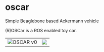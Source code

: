 # oscar
Simple Beaglebone based Ackermann vehicle

(R)OSCar is a ROS enabled toy car.  

<table>
<tr>
<td>
 <img src="https://lh3.googleusercontent.com/UuFkwta9e0LJ6tJPkbHOsrKqsylQRxuqO28r58wOLxfAW_MEUiDMSD8EETXnl6vgfLKFwIj8INZIkOcpZitW68FCDQZ_s_qoo5ilLuWs4mwO2jh4Bb1JQTrtlnbyvPzBFVQOvkB5" alt="OSCAR v0">
 </td>
 <td>
<a href="https://youtu.be/903eVltiGoM"><img src="https://img.youtube.com/vi/903eVltiGoM/0.jpg"/></a>
</td>
</tr>
</table>
